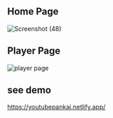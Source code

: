 
## Home Page


![Screenshot (48)](https://user-images.githubusercontent.com/101162398/192951326-166151bb-61eb-4bde-b181-2a3671843612.png)

## Player Page

![player page](https://user-images.githubusercontent.com/101393406/192563604-9bbc2a16-58d7-4c39-be30-e29ef9ac621d.png)

## see demo 
https://youtubepankaj.netlify.app/
